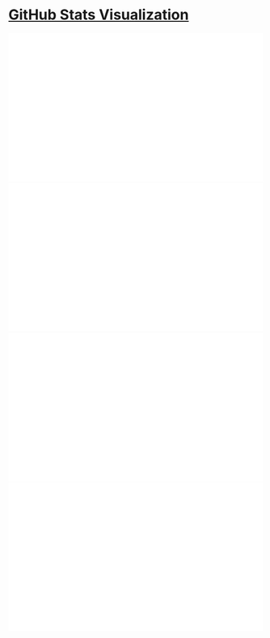 # [GitHub Stats Visualization](https://github.com/kmalinich/github-stats)

<!--
https://github.community/t/support-theme-context-for-images-in-light-vs-dark-mode/147981/84
-->
<a href="https://github.com/kmalinich/github-stats">
<img src="https://github.com/kmalinich/github-stats/blob/master/generated/overview.svg#gh-dark-mode-only" />
<img src="https://github.com/kmalinich/github-stats/blob/master/generated/languages.svg#gh-dark-mode-only" />
<img src="https://github.com/kmalinich/github-stats/blob/master/generated/overview.svg#gh-light-mode-only" />
<img src="https://github.com/kmalinich/github-stats/blob/master/generated/languages.svg#gh-light-mode-only" />
</a>
